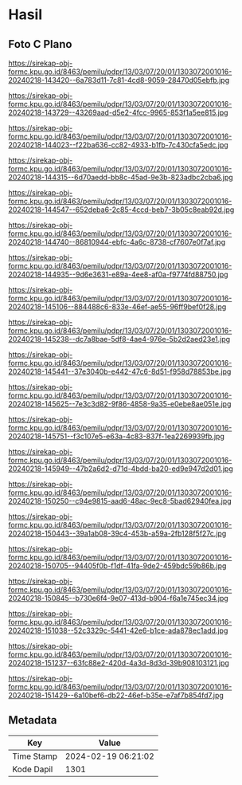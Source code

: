 # Hasil

## Foto C Plano

https://sirekap-obj-formc.kpu.go.id/8463/pemilu/pdpr/13/03/07/20/01/1303072001016-20240218-143420--6a783d11-7c81-4cd8-9059-28470d05ebfb.jpg

https://sirekap-obj-formc.kpu.go.id/8463/pemilu/pdpr/13/03/07/20/01/1303072001016-20240218-143729--43269aad-d5e2-4fcc-9965-853f1a5ee815.jpg

https://sirekap-obj-formc.kpu.go.id/8463/pemilu/pdpr/13/03/07/20/01/1303072001016-20240218-144023--f22ba636-cc82-4933-b1fb-7c430cfa5edc.jpg

https://sirekap-obj-formc.kpu.go.id/8463/pemilu/pdpr/13/03/07/20/01/1303072001016-20240218-144315--6d70aedd-bb8c-45ad-9e3b-823adbc2cba6.jpg

https://sirekap-obj-formc.kpu.go.id/8463/pemilu/pdpr/13/03/07/20/01/1303072001016-20240218-144547--652deba6-2c85-4ccd-beb7-3b05c8eab92d.jpg

https://sirekap-obj-formc.kpu.go.id/8463/pemilu/pdpr/13/03/07/20/01/1303072001016-20240218-144740--86810944-ebfc-4a6c-8738-cf7607e0f7af.jpg

https://sirekap-obj-formc.kpu.go.id/8463/pemilu/pdpr/13/03/07/20/01/1303072001016-20240218-144935--9d6e3631-e89a-4ee8-af0a-f9774fd88750.jpg

https://sirekap-obj-formc.kpu.go.id/8463/pemilu/pdpr/13/03/07/20/01/1303072001016-20240218-145106--884488c6-833e-46ef-ae55-96ff9bef0f28.jpg

https://sirekap-obj-formc.kpu.go.id/8463/pemilu/pdpr/13/03/07/20/01/1303072001016-20240218-145238--dc7a8bae-5df8-4ae4-976e-5b2d2aed23e1.jpg

https://sirekap-obj-formc.kpu.go.id/8463/pemilu/pdpr/13/03/07/20/01/1303072001016-20240218-145441--37e3040b-e442-47c6-8d51-f958d78853be.jpg

https://sirekap-obj-formc.kpu.go.id/8463/pemilu/pdpr/13/03/07/20/01/1303072001016-20240218-145625--7e3c3d82-9f86-4858-9a35-e0ebe8ae051e.jpg

https://sirekap-obj-formc.kpu.go.id/8463/pemilu/pdpr/13/03/07/20/01/1303072001016-20240218-145751--f3c107e5-e63a-4c83-837f-1ea2269939fb.jpg

https://sirekap-obj-formc.kpu.go.id/8463/pemilu/pdpr/13/03/07/20/01/1303072001016-20240218-145949--47b2a6d2-d71d-4bdd-ba20-ed9e947d2d01.jpg

https://sirekap-obj-formc.kpu.go.id/8463/pemilu/pdpr/13/03/07/20/01/1303072001016-20240218-150250--c94e9815-aad6-48ac-9ec8-5bad62940fea.jpg

https://sirekap-obj-formc.kpu.go.id/8463/pemilu/pdpr/13/03/07/20/01/1303072001016-20240218-150443--39a1ab08-39c4-453b-a59a-2fb128f5f27c.jpg

https://sirekap-obj-formc.kpu.go.id/8463/pemilu/pdpr/13/03/07/20/01/1303072001016-20240218-150705--94405f0b-f1df-41fa-9de2-459bdc59b86b.jpg

https://sirekap-obj-formc.kpu.go.id/8463/pemilu/pdpr/13/03/07/20/01/1303072001016-20240218-150845--b730e6f4-9e07-413d-b904-f6a1e745ec34.jpg

https://sirekap-obj-formc.kpu.go.id/8463/pemilu/pdpr/13/03/07/20/01/1303072001016-20240218-151038--52c3329c-5441-42e6-b1ce-ada878ec1add.jpg

https://sirekap-obj-formc.kpu.go.id/8463/pemilu/pdpr/13/03/07/20/01/1303072001016-20240218-151237--63fc88e2-420d-4a3d-8d3d-39b908103121.jpg

https://sirekap-obj-formc.kpu.go.id/8463/pemilu/pdpr/13/03/07/20/01/1303072001016-20240218-151429--6a10bef6-db22-46ef-b35e-e7af7b854fd7.jpg


## Metadata

| Key        | Value               |
| ---------- | ------------------- |
| Time Stamp | 2024-02-19 06:21:02 |
| Kode Dapil | 1301                |



